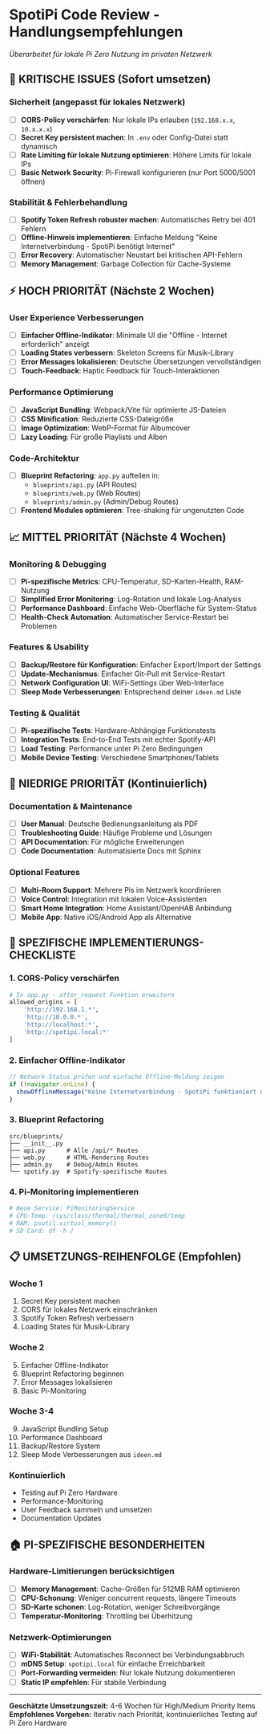 # SpotiPi Code Review - Handlungsempfehlungen

*Überarbeitet für lokale Pi Zero Nutzung im privaten Netzwerk*

## 🚨 **KRITISCHE ISSUES (Sofort umsetzen)**

### Sicherheit (angepasst für lokales Netzwerk)
- [ ] **CORS-Policy verschärfen**: Nur lokale IPs erlauben (`192.168.x.x`, `10.x.x.x`)
- [ ] **Secret Key persistent machen**: In `.env` oder Config-Datei statt dynamisch
- [ ] **Rate Limiting für lokale Nutzung optimieren**: Höhere Limits für lokale IPs
- [ ] **Basic Network Security**: Pi-Firewall konfigurieren (nur Port 5000/5001 öffnen)

### Stabilität & Fehlerbehandlung
- [ ] **Spotify Token Refresh robuster machen**: Automatisches Retry bei 401 Fehlern
- [ ] **Offline-Hinweis implementieren**: Einfache Meldung "Keine Internetverbindung - SpotiPi benötigt Internet"
- [ ] **Error Recovery**: Automatischer Neustart bei kritischen API-Fehlern
- [ ] **Memory Management**: Garbage Collection für Cache-Systeme

## ⚡ **HOCH PRIORITÄT (Nächste 2 Wochen)**

### User Experience Verbesserungen
- [ ] **Einfacher Offline-Indikator**: Minimale UI die "Offline - Internet erforderlich" anzeigt
- [ ] **Loading States verbessern**: Skeleton Screens für Musik-Library
- [ ] **Error Messages lokalisieren**: Deutsche Übersetzungen vervollständigen
- [ ] **Touch-Feedback**: Haptic Feedback für Touch-Interaktionen

### Performance Optimierung
- [ ] **JavaScript Bundling**: Webpack/Vite für optimierte JS-Dateien
- [ ] **CSS Minification**: Reduzierte CSS-Dateigröße
- [ ] **Image Optimization**: WebP-Format für Albumcover
- [ ] **Lazy Loading**: Für große Playlists und Alben

### Code-Architektur
- [ ] **Blueprint Refactoring**: `app.py` aufteilen in:
  - `blueprints/api.py` (API Routes)
  - `blueprints/web.py` (Web Routes)
  - `blueprints/admin.py` (Admin/Debug Routes)
- [ ] **Frontend Modules optimieren**: Tree-shaking für ungenutzten Code

## 📈 **MITTEL PRIORITÄT (Nächste 4 Wochen)**

### Monitoring & Debugging
- [ ] **Pi-spezifische Metrics**: CPU-Temperatur, SD-Karten-Health, RAM-Nutzung
- [ ] **Simplified Error Monitoring**: Log-Rotation und lokale Log-Analysis
- [ ] **Performance Dashboard**: Einfache Web-Oberfläche für System-Status
- [ ] **Health-Check Automation**: Automatischer Service-Restart bei Problemen

### Features & Usability
- [ ] **Backup/Restore für Konfiguration**: Einfacher Export/Import der Settings
- [ ] **Update-Mechanismus**: Einfacher Git-Pull mit Service-Restart
- [ ] **Network Configuration UI**: WiFi-Settings über Web-Interface
- [ ] **Sleep Mode Verbesserungen**: Entsprechend deiner `ideen.md` Liste

### Testing & Qualität
- [ ] **Pi-spezifische Tests**: Hardware-Abhängige Funktionstests
- [ ] **Integration Tests**: End-to-End Tests mit echter Spotify-API
- [ ] **Load Testing**: Performance unter Pi Zero Bedingungen
- [ ] **Mobile Device Testing**: Verschiedene Smartphones/Tablets

## 🔧 **NIEDRIGE PRIORITÄT (Kontinuierlich)**

### Documentation & Maintenance
- [ ] **User Manual**: Deutsche Bedienungsanleitung als PDF
- [ ] **Troubleshooting Guide**: Häufige Probleme und Lösungen
- [ ] **API Documentation**: Für mögliche Erweiterungen
- [ ] **Code Documentation**: Automatisierte Docs mit Sphinx

### Optional Features
- [ ] **Multi-Room Support**: Mehrere Pis im Netzwerk koordinieren
- [ ] **Voice Control**: Integration mit lokalen Voice-Assistenten
- [ ] **Smart Home Integration**: Home Assistant/OpenHAB Anbindung
- [ ] **Mobile App**: Native iOS/Android App als Alternative

## 🎯 **SPEZIFISCHE IMPLEMENTIERUNGS-CHECKLISTE**

### 1. CORS-Policy verschärfen
```python
# In app.py - after_request Funktion erweitern
allowed_origins = [
    'http://192.168.1.*',
    'http://10.0.0.*', 
    'http://localhost:*',
    'http://spotipi.local:*'
]
```

### 2. Einfacher Offline-Indikator
```javascript
// Network-Status prüfen und einfache Offline-Meldung zeigen
if (!navigator.onLine) {
  showOfflineMessage("Keine Internetverbindung - SpotiPi funktioniert nur online");
}
```

### 3. Blueprint Refactoring
```
src/blueprints/
├── __init__.py
├── api.py      # Alle /api/* Routes
├── web.py      # HTML-Rendering Routes  
├── admin.py    # Debug/Admin Routes
└── spotify.py  # Spotify-spezifische Routes
```

### 4. Pi-Monitoring implementieren
```python
# Neue Service: PiMonitoringService
# CPU-Temp: /sys/class/thermal/thermal_zone0/temp
# RAM: psutil.virtual_memory()
# SD-Card: df -h /
```

## 📋 **UMSETZUNGS-REIHENFOLGE (Empfohlen)**

### Woche 1
1. Secret Key persistent machen
2. CORS für lokales Netzwerk einschränken
3. Spotify Token Refresh verbessern
4. Loading States für Musik-Library

### Woche 2  
5. Einfacher Offline-Indikator
6. Blueprint Refactoring beginnen
7. Error Messages lokalisieren
8. Basic Pi-Monitoring

### Woche 3-4
9. JavaScript Bundling Setup
10. Performance Dashboard
11. Backup/Restore System
12. Sleep Mode Verbesserungen aus `ideen.md`

### Kontinuierlich
- Testing auf Pi Zero Hardware
- Performance-Monitoring
- User Feedback sammeln und umsetzen
- Documentation Updates

## 🏠 **PI-SPEZIFISCHE BESONDERHEITEN**

### Hardware-Limitierungen berücksichtigen
- [ ] **Memory Management**: Cache-Größen für 512MB RAM optimieren
- [ ] **CPU-Schonung**: Weniger concurrent requests, längere Timeouts
- [ ] **SD-Karte schonen**: Log-Rotation, weniger Schreibvorgänge
- [ ] **Temperatur-Monitoring**: Throttling bei Überhitzung

### Netzwerk-Optimierungen
- [ ] **WiFi-Stabilität**: Automatisches Reconnect bei Verbindungsabbruch
- [ ] **mDNS Setup**: `spotipi.local` für einfache Erreichbarkeit
- [ ] **Port-Forwarding vermeiden**: Nur lokale Nutzung dokumentieren
- [ ] **Static IP empfehlen**: Für stabile Verbindung

---

**Geschätzte Umsetzungszeit:** 4-6 Wochen für High/Medium Priority Items
**Empfohlenes Vorgehen:** Iterativ nach Priorität, kontinuierliches Testing auf Pi Zero Hardware
